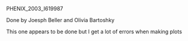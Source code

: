 PHENIX_2003_I619987

Done by Joesph Beller and Olivia Bartoshky

This one appears to be done but I get a lot of errors when making plots
